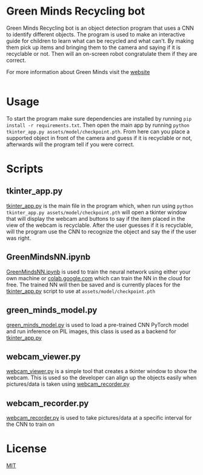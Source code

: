 # Green Minds Recycling bot
Green Minds Recycling bot is an object detection program that uses a CNN to identify different objects.
The program is used to make an interactive guide for children to learn what can be recycled and what can't. By making them pick up items and bringing them to the camera and saying if it is recyclable or not.
Then will an on-screen robot congratulate them if they are correct.

For more information about Green Minds visit the [website](http://www.green-minds.org/)

[![<Rasmussen-Christian>](https://circleci.com/gh/Rasmussen-Christian/GreenMinds-recycling-bot.svg?style=svg)](https://circleci.com/gh/Rasmussen-Christian/GreenMinds-recycling-bot)

# Usage
To start the program make sure dependencies are installed by running `pip install -r requirements.txt`. Then open the main app by running `python tkinter_app.py assets/model/checkpoint.pth`.
From here can you place a supported object in front of the camera and guess if it is recyclable or not, afterwards will the program tell if you were correct.

# Scripts
## tkinter_app.py
[tkinter_app.py](tkinter_app.py) is the main file in the program which, when run using `python tkinter_app.py assets/model/checkpoint.pth` will open a tkinter window that will display the webcam and buttons to say if the item placed in the view of the webcam is recyclable. After the user guesses if it is recyclable, will the program use the CNN to recognize the object and say the if the user was right.

## GreenMindsNN.ipynb
[GreenMindsNN.ipynb](GreenMindsNN.ipynb) is used to train the neural network using either your own machine or [colab.google.com](https://colab.research.google.com/) which can train the NN in the cloud for free. The trained NN will then be saved and is currently places for the [tkinter_app.py](tkinter_app.py) script to use at `assets/model/checkpoint.pth`

## green_minds_model.py
[green_minds_model.py](green_minds_model.py) is used to load a pre-trained CNN PyTorch model and run inference on PIL images, this class is used as a backend for [tkinter_app.py](tkinter_app.py)

## webcam_viewer.py
[webcam_viewer.py](webcam_viewer.py) is a simple tool that creates a tkinter window to show the webcam. This is used so the developer can align up the objects easily when pictures/data is taken using [webcam_recorder.py](webcam_recorder.py)

## webcam_recorder.py
[webcam_recorder.py](webcam_recorder.py) is used to take pictures/data at a specific interval for the CNN to train on

# License
[MIT](https://choosealicense.com/licenses/mit/)